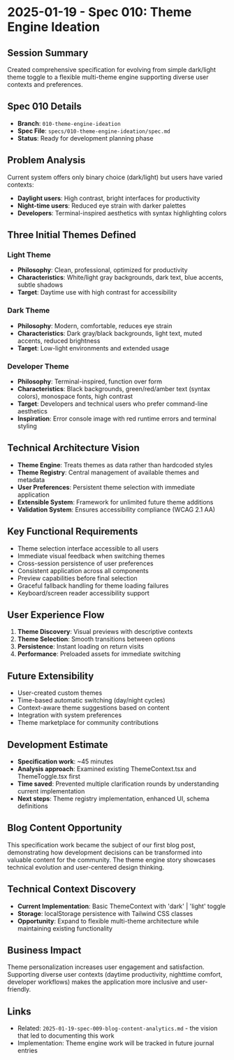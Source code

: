 # 2025-01-19 - Spec 010: Theme Engine Ideation

## Session Summary
Created comprehensive specification for evolving from simple dark/light theme toggle to a flexible multi-theme engine supporting diverse user contexts and preferences.

## Spec 010 Details
- **Branch**: `010-theme-engine-ideation`
- **Spec File**: `specs/010-theme-engine-ideation/spec.md`
- **Status**: Ready for development planning phase

## Problem Analysis
Current system offers only binary choice (dark/light) but users have varied contexts:
- **Daylight users**: High contrast, bright interfaces for productivity
- **Night-time users**: Reduced eye strain with darker palettes
- **Developers**: Terminal-inspired aesthetics with syntax highlighting colors

## Three Initial Themes Defined

### Light Theme
- **Philosophy**: Clean, professional, optimized for productivity
- **Characteristics**: White/light gray backgrounds, dark text, blue accents, subtle shadows
- **Target**: Daytime use with high contrast for accessibility

### Dark Theme
- **Philosophy**: Modern, comfortable, reduces eye strain
- **Characteristics**: Dark gray/black backgrounds, light text, muted accents, reduced brightness
- **Target**: Low-light environments and extended usage

### Developer Theme
- **Philosophy**: Terminal-inspired, function over form
- **Characteristics**: Black backgrounds, green/red/amber text (syntax colors), monospace fonts, high contrast
- **Target**: Developers and technical users who prefer command-line aesthetics
- **Inspiration**: Error console image with red runtime errors and terminal styling

## Technical Architecture Vision
- **Theme Engine**: Treats themes as data rather than hardcoded styles
- **Theme Registry**: Central management of available themes and metadata
- **User Preferences**: Persistent theme selection with immediate application
- **Extensible System**: Framework for unlimited future theme additions
- **Validation System**: Ensures accessibility compliance (WCAG 2.1 AA)

## Key Functional Requirements
- Theme selection interface accessible to all users
- Immediate visual feedback when switching themes
- Cross-session persistence of user preferences
- Consistent application across all components
- Preview capabilities before final selection
- Graceful fallback handling for theme loading failures
- Keyboard/screen reader accessibility support

## User Experience Flow
1. **Theme Discovery**: Visual previews with descriptive contexts
2. **Theme Selection**: Smooth transitions between options
3. **Persistence**: Instant loading on return visits
4. **Performance**: Preloaded assets for immediate switching

## Future Extensibility
- User-created custom themes
- Time-based automatic switching (day/night cycles)
- Context-aware theme suggestions based on content
- Integration with system preferences
- Theme marketplace for community contributions

## Development Estimate
- **Specification work**: ~45 minutes
- **Analysis approach**: Examined existing ThemeContext.tsx and ThemeToggle.tsx first
- **Time saved**: Prevented multiple clarification rounds by understanding current implementation
- **Next steps**: Theme registry implementation, enhanced UI, schema definitions

## Blog Content Opportunity
This specification work became the subject of our first blog post, demonstrating how development decisions can be transformed into valuable content for the community. The theme engine story showcases technical evolution and user-centered design thinking.

## Technical Context Discovery
- **Current Implementation**: Basic ThemeContext with 'dark' | 'light' toggle
- **Storage**: localStorage persistence with Tailwind CSS classes
- **Opportunity**: Expand to flexible multi-theme architecture while maintaining existing functionality

## Business Impact
Theme personalization increases user engagement and satisfaction. Supporting diverse user contexts (daytime productivity, nighttime comfort, developer workflows) makes the application more inclusive and user-friendly.

## Links
- Related: `2025-01-19-spec-009-blog-content-analytics.md` - the vision that led to documenting this work
- Implementation: Theme engine work will be tracked in future journal entries